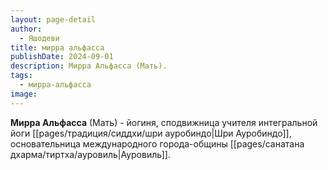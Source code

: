 ```yaml
---
layout: page-detail
author:
  - Яшодеви
title: мирра альфасса
publishDate: 2024-09-01
description: Мирра Альфасса (Мать).
tags:
  - мирра-альфасса
image:
---
```

**Мирра Альфасса** (Мать) - йогиня, сподвижница учителя интегральной йоги [[pages/традиция/сиддхи/шри ауробиндо|Шри Ауробиндо]], основательница международного города-общины [[pages/санатана дхарма/тиртха/ауровиль|Ауровиль]].

